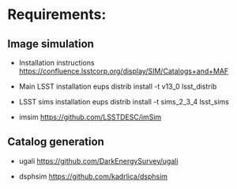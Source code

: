 # Requirements:

## Image simulation

* Installation instructions
https://confluence.lsstcorp.org/display/SIM/Catalogs+and+MAF

* Main LSST installation 
eups distrib install -t v13_0 lsst_distrib

* LSST sims installation
eups distrib install -t sims_2_3_4  lsst_sims

* imsim
https://github.com/LSSTDESC/imSim

## Catalog generation

* ugali
https://github.com/DarkEnergySurvey/ugali

* dsphsim
https://github.com/kadrlica/dsphsim